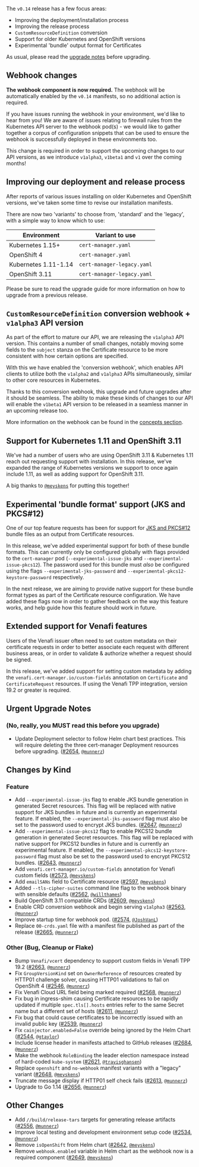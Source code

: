 The `v0.14` release has a few focus areas:

- Improving the deployment/installation process
- Improving the release process
- `CustomResourceDefinition` conversion
- Support for older Kubernetes and OpenShift versions
- Experimental 'bundle' output format for Certificates

As usual, please read the
[upgrade notes](/docs/installation/upgrading/upgrading-0.13-0.14/) before
upgrading.

## Webhook changes

**The webhook component is now required.** The webhook will be automatically
enabled by the `v0.14` manifests, so no additional action is required.

If you have issues running the webhook in your environment, we'd like to hear
from you! We are aware of issues relating to firewall rules from the Kubernetes
API server to the webhook pod(s) - we would like to gather together a corpus of
configuration snippets that can be used to ensure the webhook is successfully
deployed in these environments too.

This change is required in order to support the upcoming changes to our API
versions, as we introduce `v1alpha3`, `v1beta1` and `v1` over the coming months!

## Improving our deployment and release process

After reports of various issues installing on older Kubernetes and OpenShift
versions, we've taken some time to revise our installation manifests.

There are now two 'variants' to choose from, 'standard' and the 'legacy', with a
simple way to know which to use:

| Environment          | Variant to use             |
| -------------------- | -------------------------- |
| Kubernetes 1.15+     | `cert-manager.yaml`        |
| OpenShift 4          | `cert-manager.yaml`        |
| Kubernetes 1.11-1.14 | `cert-manager-legacy.yaml` |
| OpenShift 3.11       | `cert-manager-legacy.yaml` |

Please be sure to read the upgrade guide for more information on how to upgrade
from a previous release.

## `CustomResourceDefinition` conversion webhook + `v1alpha3` API version

As part of the effort to mature our API, we are releasing the `v1alpha3` API
version. This contains a number of small changes, notably moving some fields to
the `subject` stanza on the Certificate resource to be more consistent with how
certain options are specified.

With this we have enabled the 'conversion webhook', which enables API clients to
utilize both the `v1alpha2` and `v1alpha3` APIs simultaneously, similar to other
core resources in Kubernetes.

Thanks to this conversion webhook, this upgrade and future upgrades after it
should be seamless. The ability to make these kinds of changes to our API will
enable the `v1beta1` API version to be released in a seamless manner in an
upcoming release too.

More information on the webhook can be found in the
[concepts section](/docs/concepts/webhook/).

## Support for Kubernetes 1.11 and OpenShift 3.11

We've had a number of users who are using OpenShift 3.11 & Kubernetes 1.11 reach
out requesting support with installation. In this release, we've expanded the
range of Kubernetes versions we support to once again include 1.11, as well as
adding support for OpenShift 3.11.

A big thanks to [`@meyskens`](https://github.com/meyskens) for putting this
together!

## Experimental 'bundle format' support (JKS and PKCS#12)

One of our top feature requests has been for support for
[JKS and PKCS#12](https://github.com/jetstack/cert-manager/issues/586) bundle
files as an output from Certificate resources.

In this release, we've added experimental support for both of these bundle
formats. This can currently only be configured globally with flags provided to
the `cert-manager` pod (`--experimental-issue-jks` and
`--experimental-issue-pkcs12`). The password used for this bundle must _also_ be
configured using the flags `--experimental-jks-password` and
`--experimental-pkcs12-keystore-password` respectively.

In the next release, we are aiming to provide native support for these bundle
format types as part of the Certificate resource configuration. We have added
these flags now in order to gather feedback on the way this feature works, and
help guide how this feature should work in future.

## Extended support for Venafi features

Users of the Venafi issuer often need to set custom metadata on their
certificate requests in order to better associate each request with different
business areas, or in order to validate & authorize whether a request should be
signed.

In this release, we've added support for setting custom metadata by adding the
`venafi.cert-manager.io/custom-fields` annotation on `Certificate` and
`CertificateRequest` resources. If using the Venafi TPP integration, version
19.2 or greater is required.

## Urgent Upgrade Notes

### (No, really, you MUST read this before you upgrade)

- Update Deployment selector to follow Helm chart best practices. This will
  require deleting the three cert-manager Deployment resources before upgrading.
  ([#2654](https://github.com/jetstack/cert-manager/pull/2654),
  [`@munnerz`](https://github.com/munnerz))

## Changes by Kind

### Feature

- Add `--experimental-issue-jks` flag to enable JKS bundle generation in
  generated Secret resources. This flag will be replaced with native support for
  JKS bundles in future and is currently an experimental feature. If enabled,
  the `--experimental-jks-password` flag must also be set to the password used
  to encrypt JKS bundles.
  ([#2647](https://github.com/jetstack/cert-manager/pull/2647),
  [`@munnerz`](https://github.com/munnerz))
- Add `--experimental-issue-pkcs12` flag to enable PKCS12 bundle generation in
  generated Secret resources. This flag will be replaced with native support for
  PKCS12 bundles in future and is currently an experimental feature. If enabled,
  the `--experimental-pkcs12-keystore-password` flag must also be set to the
  password used to encrypt PKCS12 bundles.
  ([#2643](https://github.com/jetstack/cert-manager/pull/2643),
  [`@munnerz`](https://github.com/munnerz))
- Add `venafi.cert-manager.io/custom-fields` annotation for Venafi custom fields
  ([#2573](https://github.com/jetstack/cert-manager/pull/2573),
  [`@meyskens`](https://github.com/meyskens))
- Add `emailSANs` field to Certificate resource
  ([#2597](https://github.com/jetstack/cert-manager/pull/2597),
  [`@meyskens`](https://github.com/meyskens))
- Added `--tls-cipher-suites` command line flag to the webhook binary with
  sensible defaults
  ([#2562](https://github.com/jetstack/cert-manager/pull/2562),
  [`@willthames`](https://github.com/willthames))
- Build OpenShift 3.11 compatible CRDs
  ([#2609](https://github.com/jetstack/cert-manager/pull/2609),
  [`@meyskens`](https://github.com/meyskens))
- Enable CRD conversion webhook and begin serving `v1alpha3`
  ([#2563](https://github.com/jetstack/cert-manager/pull/2563),
  [`@munnerz`](https://github.com/munnerz))
- Improve startup time for webhook pod.
  ([#2574](https://github.com/jetstack/cert-manager/pull/2574),
  [`@JoshVanL`](https://github.com/JoshVanL))
- Replace `00-crds.yaml` file with a manifest file published as part of the
  release ([#2665](https://github.com/jetstack/cert-manager/pull/2665),
  [`@munnerz`](https://github.com/munnerz))

### Other (Bug, Cleanup or Flake)

- Bump `Venafi/vcert` dependency to support custom fields in Venafi TPP 19.2
  ([#2663](https://github.com/jetstack/cert-manager/pull/2663),
  [`@munnerz`](https://github.com/munnerz))
- Fix `GroupVersionKind` set on `OwnerReference` of resources created by HTTP01
  challenge solver, causing HTTP01 validations to fail on OpenShift 4
  ([#2546](https://github.com/jetstack/cert-manager/pull/2546),
  [`@munnerz`](https://github.com/munnerz))
- Fix Venafi Cloud URL field being marked required
  ([#2568](https://github.com/jetstack/cert-manager/pull/2568),
  [`@munnerz`](https://github.com/munnerz))
- Fix bug in ingress-shim causing Certificate resources to be rapidly updated if
  multiple `spec.tls[].hosts` entries refer to the same Secret name but a
  different set of hosts
  ([#2611](https://github.com/jetstack/cert-manager/pull/2611),
  [`@munnerz`](https://github.com/munnerz))
- Fix bug that could cause certificates to be incorrectly issued with an invalid
  public key ([#2539](https://github.com/jetstack/cert-manager/pull/2539),
  [`@munnerz`](https://github.com/munnerz))
- Fix `cainjector.enabled=False` override being ignored by the Helm Chart
  ([#2544](https://github.com/jetstack/cert-manager/pull/2544),
  [`@gtaylor`](https://github.com/gtaylor))
- Include license header in manifests attached to GitHub releases
  ([#2684](https://github.com/jetstack/cert-manager/pull/2684),
  [`@munnerz`](https://github.com/munnerz))
- Make the webhook `RoleBinding` the leader election namespace instead of
  hard-coded `kube-system`
  ([#2621](https://github.com/jetstack/cert-manager/pull/2621),
  [`@travisghansen`](https://github.com/travisghansen))
- Replace `openshift` and `no-webhook` manifest variants with a "legacy" variant
  ([#2648](https://github.com/jetstack/cert-manager/pull/2648),
  [`@meyskens`](https://github.com/meyskens))
- Truncate message display if HTTP01 self check fails
  ([#2613](https://github.com/jetstack/cert-manager/pull/2613),
  [`@munnerz`](https://github.com/munnerz))
- Upgrade to Go 1.14
  ([#2656](https://github.com/jetstack/cert-manager/pull/2656),
  [`@munnerz`](https://github.com/munnerz))

## Other Changes

- Add `//build/release-tars` targets for generating release artifacts
  ([#2556](https://github.com/jetstack/cert-manager/pull/2556),
  [`@munnerz`](https://github.com/munnerz))
- Improve local testing and development environment setup code
  ([#2534](https://github.com/jetstack/cert-manager/pull/2534),
  [`@munnerz`](https://github.com/munnerz))
- Remove `isOpenShift` from Helm chart
  ([#2642](https://github.com/jetstack/cert-manager/pull/2642),
  [`@meyskens`](https://github.com/meyskens))
- Remove `webhook.enabled` variable in Helm chart as the webhook now is a
  required component
  ([#2649](https://github.com/jetstack/cert-manager/pull/2649),
  [`@meyskens`](https://github.com/meyskens))
